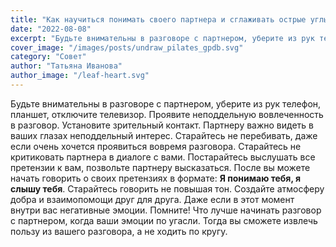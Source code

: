 ```yaml
---
title: "Как научиться понимать своего партнера и сглаживать острые углы вовремя разговора."
date: "2022-08-08"
excerpt: "Будьте внимательны в разговоре с партнером, уберите из рук телефон, планшет, отключите телевизор. Проявите неподдельную вовлеченность в разговор."
cover_image: "/images/posts/undraw_pilates_gpdb.svg"
category: "Совет"
author: "Татьяна Иванова"
author_image: "/leaf-heart.svg"
---
```


Будьте внимательны в разговоре с партнером, уберите из рук телефон, планшет, отключите телевизор. Проявите неподдельную вовлеченность в разговор. Установите зрительный контакт. Партнеру важно видеть в ваших глазах неподдельный интерес. Старайтесь не перебивать, даже если очень хочется проявиться вовремя разговора. Старайтесь не критиковать партнера в диалоге с вами. Постарайтесь выслушать все претензии к вам, позвольте партнеру высказаться. После вы можете начать говорить о своих претензиях в формате: **Я понимаю тебя, я слышу тебя**. Старайтесь говорить не повышая тон. Создайте атмосферу добра и взаимопомощи друг для друга. Даже если в этот момент внутри вас негативные эмоции. Помните! Что лучше начинать разговор с партнером, когда ваши эмоции по угасли. Тогда вы сможете извлечь пользу из вашего разговора, а не ходить по кругу.
